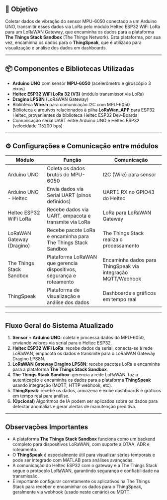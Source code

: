 ## 🎯 Objetivo

Coletar dados de vibração do sensor MPU-6050 conectado a um Arduino UNO, transmitir esses dados via LoRa pelo módulo Heltec ESP32 WiFi LoRa para um LoRaWAN Gateway, que encaminha os dados para a plataforma **The Things Stack Sandbox** (The Things Network). Esta plataforma, por sua vez, encaminha os dados para o **ThingSpeak**, que é utilizado para visualização e análise dos dados em dashboards.

---

## 📦 Componentes e Bibliotecas Utilizadas

- **Arduino UNO** com sensor **MPU-6050** (acelerômetro e giroscópio 3 eixos)
- **Heltec ESP32 WiFi LoRa 32 (V3)** (módulo transmissor via LoRa)
- **Dragino LPS8N** (LoRaWAN Gateway)
- Biblioteca **Wire.h** para comunicação I2C com MPU-6050
- Biblioteca e arquivos relacionados à pilha **LoRaWan_APP** para ESP32 Heltec, provenientes da biblioteca Heltec ESP32 Dev-Boards  
- Comunicação serial UART entre Arduino UNO e Heltec ESP32 (velocidade 115200 bps)

---

## ⚙️ Configurações e Comunicação entre módulos

| Módulo                  | Função                                     | Comunicação                            |
|-------------------------|--------------------------------------------|--------------------------------------|
| Arduino UNO             | Coleta os dados brutos do MPU-6050         | I2C (Wire) para sensor               |
| Arduino UNO - Heltec   | Envia dados via Serial UART (pinos definidos) | UART1 RX no GPIO43 do Heltec         |
| Heltec ESP32 WiFi LoRa  | Recebe dados via UART, empacota e transmite via LoRa | LoRa para LoRaWAN Gateway            |
| LoRaWAN Gateway (Dragino) | Recebe pacote LoRa e encaminha para The Things Stack Sandbox | The Things Stack realiza o processamento |
| The Things Stack Sandbox| Plataforma LoRaWAN que gerencia dispositivos, segurança e roteamento | Encaminha dados para ThingSpeak via integração MQTT/Webhook |
| ThingSpeak              | Plataforma de visualização e análise dos dados | Dashboards e gráficos em tempo real |

---

## Fluxo Geral do Sistema Atualizado

1. **Sensor + Arduino UNO**: coleta e processa dados do MPU-6050, enviando valores via serial para o Heltec ESP32.
2. **Heltec ESP32 WiFi LoRa**: recebe dados da serial, conecta-se à rede LoRaWAN, empacota os dados e transmite para o LoRaWAN Gateway Dragino LPS8N.
3. **LoRaWAN Gateway Dragino LPS8N**: recebe pacotes LoRa e encaminha para a plataforma **The Things Stack Sandbox**.
4. **The Things Stack Sandbox**: gerencia a rede LoRaWAN, faz a autenticação e encaminha os dados para a plataforma **ThingSpeak** usando integração (MQTT, HTTP webhook, etc).
5. **ThingSpeak**: recebe os dados, armazena e exibe dashboards e gráficos em tempo real para análise.
6. **(Opcional)** Algoritmos de IA podem ser aplicados sobre os dados para detectar anomalias e gerar alertas de manutenção preditiva.

---

## Observações Importantes

- A plataforma **The Things Stack Sandbox** funciona como um backend completo para dispositivos LoRaWAN, com suporte a OTAA, ADR e roteamento.
- O **ThingSpeak** é especialmente útil para visualizar séries temporais e pode ser integrado com MATLAB para análises avançadas.
- A comunicação do Heltec ESP32 com o gateway e a The Things Stack segue o protocolo LoRaWAN, garantindo segurança e confiabilidade na transmissão.
- É importante configurar corretamente os aplicativos na The Things Stack para receber e encaminhar os dados para o ThingSpeak, geralmente via webhook (usado neste cenário) ou MQTT.
